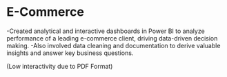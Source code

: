 # E-Commerce
-Created analytical and interactive dashboards in Power BI to analyze performance of a leading e-commerce client, driving data-driven     decision making. 
-Also involved data cleaning and documentation to derive valuable insights and answer key business questions.

(Low interactivity due to PDF Format)
